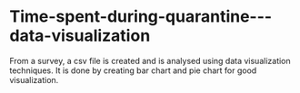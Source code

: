 # Time-spent-during-quarantine---data-visualization
From a survey, a csv file is created and is analysed using data visualization techniques. It is done by creating bar chart and pie chart for good visualization.
